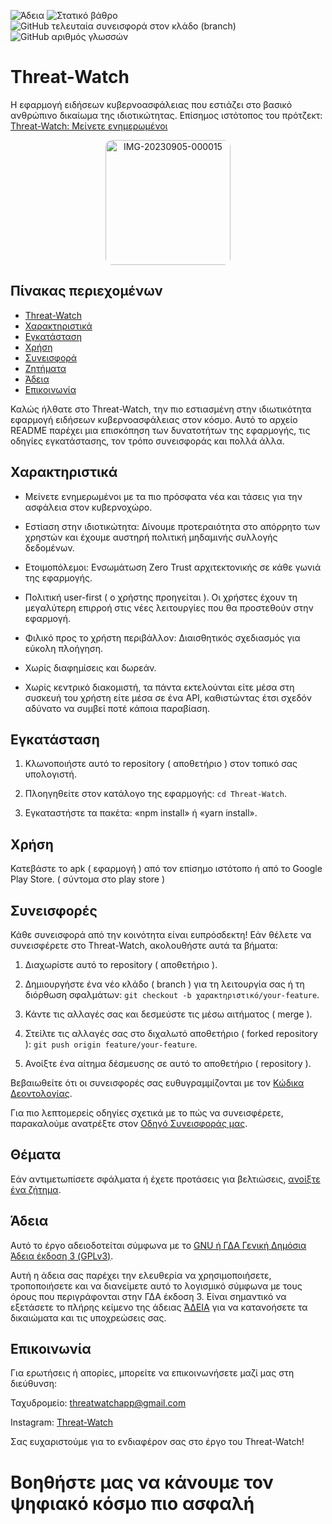 <img alt="Άδεια" src="https://img.shields.io/github/license/kochas23/Threat-Watch?style=for-the-badge&label=License&&color=#333"> <img alt="Στατικό βάθρο" src="https://img.shields.io/badge/Active-brightgreen?style=for-the-badge&label=Status&labelColor=%23008080&color=%23009010">
<img alt="GitHub τελευταία συνεισφορά στον κλάδο (branch)" src="https://img.shields.io/github/last-commit/kochas23/Threat-Watch/Core?style=for-the-badge&logoColor=%23002147&label=Last%20commit&labelColor=%23008080&color=%2300FF00"> <img alt="GitHub αριθμός γλωσσών" src="https://img.shields.io/github/languages/count/kochas23/Threat-Watch?style=for-the-badge&labelColor=%230000FF">



# Threat-Watch
Η εφαρμογή ειδήσεων κυβερνoασφάλειας που εστιάζει στο βασικό ανθρώπινο δικαίωμα της ιδιοτικώτητας. Επίσημος ιστότοπος του πρότζεκτ: [Threat-Watch: Μείνετε ενημερωμένοι](https://threatwatch.unofficialcreators.com)

<p align="center">
<a href="https://ibb.co/qx6604P"><img src="https://i.ibb.co/vD99srK/IMG-20230905-000015.png" alt="IMG-20230905-000015" border="0" alt="Threat-Watch logo" width="200" height="auto" style="border-radius: 10px;"></a></p>

## Πίνακας περιεχομένων

- [Threat-Watch](#threat-watch)
- [Χαρακτηριστικά](#χαρακτηριστικά)
- [Εγκατάσταση](#εγκατάσταση)
- [Χρήση](#χρήση)
- [Συνεισφορά](#συνεισφορά)
- [Ζητήματα](#ζητήματα)
- [Άδεια](#άδεια)
- [Επικοινωνία](#επικοινωνία)


Καλώς ήλθατε στο Threat-Watch, την πιο εστιασμένη στην ιδιωτικότητα εφαρμογή ειδήσεων κυβερνοασφάλειας στον κόσμο. Αυτό το αρχείο README παρέχει μια επισκόπηση των δυνατοτήτων της εφαρμογής, τις οδηγίες εγκατάστασης, τον τρόπο συνεισφοράς και πολλά άλλα.

## Χαρακτηριστικά

- Μείνετε ενημερωμένοι με τα πιο πρόσφατα νέα και τάσεις για την ασφάλεια στον κυβερνοχώρο.

- Εστίαση στην ιδιοτικώτητα: Δίνουμε προτεραιότητα στο απόρρητο των χρηστών και έχουμε αυστηρή πολιτική μηδαμινής συλλογής δεδομένων.

- Ετοιμοπόλεμοι: Ενσωμάτωση Zero Trust αρχιτεκτονικής σε κάθε γωνιά της εφαρμογής.

- Πολιτική user-first ( ο χρήστης προηγείται ). Οι χρήστες έχουν τη μεγαλύτερη επιρροή στις νέες λειτουργίες που θα προστεθούν στην εφαρμογή.

- Φιλικό προς το χρήστη περιβάλλον: Διαισθητικός σχεδιασμός για εύκολη πλοήγηση.

- Χωρίς διαφημίσεις και δωρεάν.

- Χωρίς κεντρικό διακομιστή, τα πάντα εκτελούνται είτε μέσα στη συσκευή του χρήστη είτε μέσα σε ένα API, καθιστώντας έτσι σχεδόν αδύνατο να συμβεί ποτέ κάποια παραβίαση.

## Εγκατάσταση

1. Κλωνοποιήστε αυτό το repository ( αποθετήριο ) στον τοπικό σας υπολογιστή.

2. Πλοηγηθείτε στον κατάλογο της εφαρμογής: `cd Threat-Watch`.

3. Εγκαταστήστε τα πακέτα: «npm install» ή «yarn install».

## Χρήση

Κατεβάστε το apk ( εφαρμογή ) από τον επίσημο ιστότοπο ή από το Google Play Store. ( σύντομα στο play store )

## Συνεισφορές

Κάθε συνεισφορά από την κοινότητα είναι ευπρόσδεκτη! Εάν θέλετε να συνεισφέρετε στο Threat-Watch, ακολουθήστε αυτά τα βήματα:

1. Διαχωρίστε αυτό το repository ( αποθετήριο ).

2. Δημιουργήστε ένα νέο κλάδο ( branch ) για τη λειτουργία σας ή τη διόρθωση σφαλμάτων: `git checkout -b χαρακτηριστικό/your-feature`.

3. Κάντε τις αλλαγές σας και δεσμεύστε τις μέσω αιτήματος ( merge ).

4. Στείλτε τις αλλαγές σας στο διχαλωτό αποθετήριο ( forked repository ): `git push origin feature/your-feature`.

5. Ανοίξτε ένα αίτημα δέσμευσης σε αυτό το αποθετήριο ( repository ).

Βεβαιωθείτε ότι οι συνεισφορές σας ευθυγραμμίζονται με τον [Κώδικα Δεοντολογίας](CODE_OF_CONDUCT.md).

Για πιο λεπτομερείς οδηγίες σχετικά με το πώς να συνεισφέρετε, παρακαλούμε ανατρέξτε στον [Οδηγό Συνεισφοράς μας](Contributing.md).

## Θέματα

Εάν αντιμετωπίσετε σφάλματα ή έχετε προτάσεις για βελτιώσεις, [ανοίξτε ένα ζήτημα](https://github.com/kochas23/Threat-Watch/issues).

## Άδεια

Αυτό το έργο αδειοδοτείται σύμφωνα με τo [GNU ή ΓΔΑ Γενική Δημόσια Άδεια έκδοση 3 (GPLv3)](https://github.com/kochas23/Threat-Watch/blob/Core/LICENSE).

Αυτή η άδεια σας παρέχει την ελευθερία να χρησιμοποιήσετε, τροποποιήσετε και να διανείμετε αυτό το λογισμικό σύμφωνα με τους όρους που περιγράφονται στην ΓΔΑ έκδοση 3. Είναι σημαντικό να εξετάσετε το πλήρης κείμενο της άδειας [ΆΔΕΙΑ](https://github.com/kochas23/Threat-Watch/blob/Core/LICENSE) για να κατανοήσετε τα δικαιώματα και τις υποχρεώσεις σας.

## Επικοινωνία

Για ερωτήσεις ή απορίες, μπορείτε να επικοινωνήσετε μαζί μας στη διεύθυνση:

Ταχυδρομείο: threatwatchapp@gmail.com

Instagram: [Threat-Watch](https://instagram.com/_threat_watch_official_?utm_source=qr&igshid=NGExMmI2YTkyZg%3D%3D)

Σας ευχαριστούμε για το ενδιαφέρον σας στο έργο του Threat-Watch!

# Βοηθήστε μας να κάνουμε τον ψηφιακό κόσμο πιο ασφαλή
